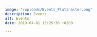 ```yaml
---
image: "/uploads/Events_Platzhalter.png"
description: Events
alt: Events
date: 2019-04-01 15:25:30 +0200

---
```

